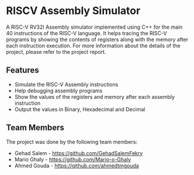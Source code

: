 # RISCV Assembly Simulator
A RISC-V RV32I Assembly simulator implemented using C++ for the main 40 instructions of the RISC-V language. It helps tracing the RISC-V programs by showing the contents of registers along with the memory after each instruction execution. For more information about the details of the project, please refer to the project report.

## Features
* Simulate the RISC-V Assembly instructions
* Help debugging assembly programs
* Show the values of the registers and memory after each assembly instruction
* Output the values in Binary, Hexadecimal and Decimal

## Team Members
The project was done by the following team members:
- Gehad Salem - https://github.com/GehadSalemFekry
- Mario Ghaly - https://github.com/Mario-o-Ghaly
- Ahmed Gouda - https://github.com/ahmedtmgouda 
